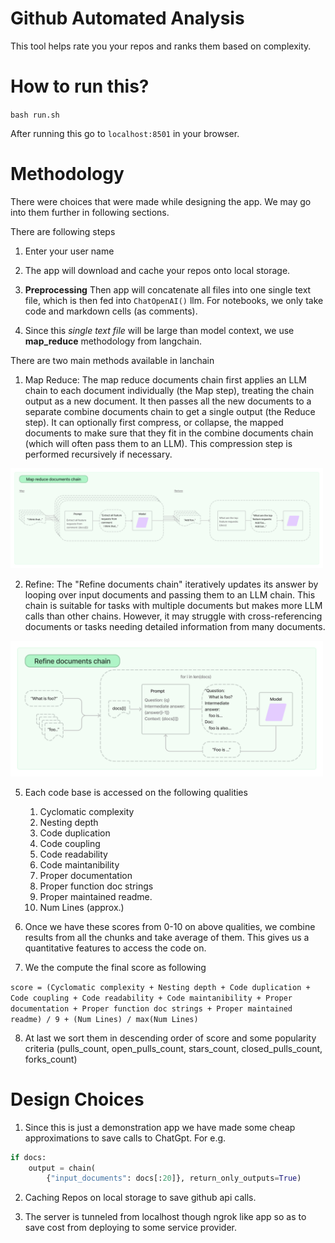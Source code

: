 # Github Automated Analysis

This tool helps rate you your repos and ranks them based on complexity.

# How to run this?

`bash run.sh`

After running this go to `localhost:8501` in your browser.

# Methodology

There were choices that were made while designing the app. We may go into them further in following sections. 

There are following steps

1. Enter your user name

2. The app will download and cache your repos onto local storage.

3. **Preprocessing** Then app will concatenate all files into one single text file, which is then fed into `ChatOpenAI()` llm. For notebooks, we only take code and markdown cells (as comments). 

4. Since this *single text file* will be large than model context, we use **map_reduce** methodology from langchain.

There are two main methods available in lanchain
    
1. Map Reduce: The map reduce documents chain first applies an LLM chain to each document individually (the Map step), treating the chain output as a new document. It then passes all the new documents to a separate combine documents chain to get a single output (the Reduce step). It can optionally first compress, or collapse, the mapped documents to make sure that they fit in the combine documents chain (which will often pass them to an LLM). This compression step is performed recursively if necessary.

<img src="static/map_reduce.jpg" width=500>

2. Refine: The "Refine documents chain" iteratively updates its answer by looping over input documents and passing them to an LLM chain. This chain is suitable for tasks with multiple documents but makes more LLM calls than other chains. However, it may struggle with cross-referencing documents or tasks needing detailed information from many documents.

<img src="static/refine.jpg" width=500>


5. Each code base is accessed on the following qualities
    1. Cyclomatic complexity
    2. Nesting depth
    3. Code duplication
    4. Code coupling
    5. Code readability
    6. Code maintanibility
    7. Proper documentation
    8. Proper function doc strings
    9. Proper maintained readme.
    10. Num Lines (approx.)

6. Once we have these scores from 0-10 on above qualities, we combine results from all the chunks and take average of them. This gives us a quantitative features to access the code on.

7. We the compute the final score as following

` score = (Cyclomatic complexity + Nesting depth + Code duplication + Code coupling + Code readability + Code maintanibility + Proper documentation + Proper function doc strings + Proper maintained readme) / 9 + (Num Lines) / max(Num Lines) `

8. At last we sort them in descending order of score and some popularity criteria (pulls_count, open_pulls_count, stars_count, closed_pulls_count, forks_count)

# Design Choices

1. Since this is just a demonstration app we have made some cheap approximations to save calls to ChatGpt. For e.g.

```python
if docs:
    output = chain(
        {"input_documents": docs[:20]}, return_only_outputs=True)
```

2. Caching Repos on local storage to save github api calls.

3. The server is tunneled from localhost though ngrok like app so as to save cost from deploying to some service provider.

